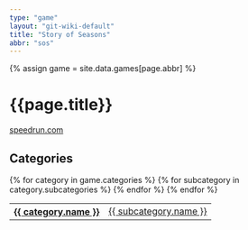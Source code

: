 ```yaml
---
type: "game"
layout: "git-wiki-default"
title: "Story of Seasons"
abbr: "sos"
---
```


{% assign game = site.data.games[page.abbr] %}

# {{page.title}}
[speedrun.com]({{game.url}})

## Categories

<table class="category-table">
    {% for category in game.categories %}
    <tr>
        <th><a href="/wiki/{{game.abbr}}/{{category.abbr}}">{{ category.name }}</a></th>
        {% for subcategory in category.subcategories %}
        <td><a href="/wiki/{{game.abbr}}/{{category.abbr}}/{{subcategory.abbr}}">{{ subcategory.name }}</a></td>
        {% endfor %}
    </tr>
    {% endfor %}
</table>
